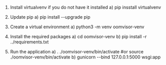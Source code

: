 1. Install virtualvenv if you do not have it installed
a) pip insstall virtualvenv

2. Update pip
a) pip install --upgrade pip

3. Create a virtual environment
a) python3 -m venv oomvisor-venv

4. Install the required packages
a) cd oomvisor-venv
b) pip install -r ../requirements.txt

5. Run the application
a) . ./oomvisor-venv/bin/activate #or source ./oomvisor-venv/bin/activate
b) gunicorn --bind 127.0.0.1:5000 wsgi:app